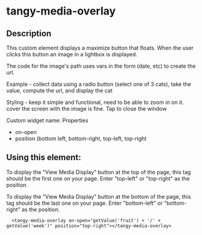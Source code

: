 # tangy-media-overlay

## Description

This custom element displays a maximize button that floats. When the user clicks this button an image in a lightbox is displayed.

The code for the image's path uses vars in the form (date, etc) to create the url.

Example - collect data using a radio button (select one of 3 cats), take the value, compute the url, and display the cat

Styling - keep it simple and functional, need to be able to zoom in on it. cover the screen with the image is fine.
Tap to close the window

Custom widget name: <tangy-media-overlay>
Properties
- on-open
- position (bottom left, bottom-right, top-left, top-right

## Using this element:

To display the "View Media Display" button at the top of the page, this tag should be the first one on your page.
Enter "top-left" or "top-right" as the position.

To display the "View Media Display" button at the bottom of the page, this tag should be the last one on your page.
Enter "bottom-left" or "bottom-right" as the position.


```
  <tangy-media-overlay on-open="getValue('fruit') + '/' + getValue('week')" position="top-right"></tangy-media-overlay>
```
